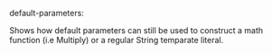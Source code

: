 default-parameters:

Shows how default parameters can still be used to 
construct a math function (i.e Multiply) or a regular 
String temparate literal.

